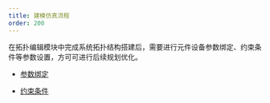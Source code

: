 ```yaml
---
title: 建模仿真流程
order: 200
---
```


在拓扑编辑模块中完成系统拓扑结构搭建后，需要进行元件设备参数绑定、约束条件等参数设置，方可可进行后续规划优化。

* [参数绑定](./setting/index.md)

* [约束条件](./constraint/index.md)
